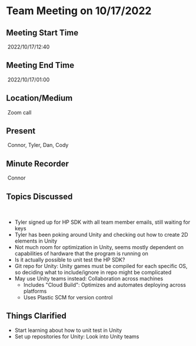 # Team Meeting on 10/17/2022
## Meeting Start Time
​
2022/10/17/12:40
​
## Meeting End Time
​
2022/10/17/01:00
​
## Location/Medium
​
Zoom call
​
## Present
​
Connor, Tyler, Dan, Cody
​
## Minute Recorder
​
Connor
​
## Topics Discussed
​
* Tyler signed up for HP SDK with all team member emails, still waiting for keys
* Tyler has been poking around Unity and checking out how to create 2D elements in Unity
* Not much room for optimization in Unity, seems mostly dependent on capabilities of hardware that the program is running on
* Is it actually possible to unit test the HP SDK?
* Git repo for Unity: Unity games must be compiled for each specific OS, so deciding what to include/ignore in repo might be complicated
* May use Unity teams instead: Collaboration across machines
  * Includes "Cloud Build": Optimizes and automates deploying across platforms
  * Uses Plastic SCM for version control
​
​
## Things Clarified
* Start learning about how to unit test in Unity
* Set up repositories for Unity: Look into Unity teams